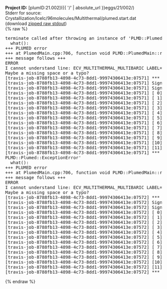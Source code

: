 **Project ID:** [plumID:21.002]({{ '/' | absolute_url }}eggs/21/002/)  
Stderr for source:  Crystallization/IceIc/96molecules/Multithermal/plumed.start.dat   
(download [zipped raw stdout](plumed.start.dat.plumed.stdout.txt.zip))  
{% raw %}
<pre>
terminate called after throwing an instance of 'PLMD::Plumed::ExceptionError'
  what():  
+++ PLUMED error
+++ at PlumedMain.cpp:706, function void PLMD::PlumedMain::readInputWords(const std::vector<std::__cxx11::basic_string<char> >&)
+++ message follows +++
ERROR
I cannot understand line: ECV_MULTITHERMAL_MULTIBARIC LABEL=ecv ARG=energy,vol TEMP=330 MIN_TEMP=300 MAX_TEMP=350 PRESSURE=0.06022140857 MIN_PRESSURE=0.06022140857 MAX_PRESSURE=0.06022140857
Maybe a missing space or a typo?
[travis-job-8788fb13-4898-4c73-8dd1-99974306413e:07571] *** Process received signal ***
[travis-job-8788fb13-4898-4c73-8dd1-99974306413e:07571] Signal: Aborted (6)
[travis-job-8788fb13-4898-4c73-8dd1-99974306413e:07571] Signal code:  (-6)
[travis-job-8788fb13-4898-4c73-8dd1-99974306413e:07571] [ 0] /lib/x86_64-linux-gnu/libc.so.6(+0x354b0)[0x7f520483c4b0]
[travis-job-8788fb13-4898-4c73-8dd1-99974306413e:07571] [ 1] /lib/x86_64-linux-gnu/libc.so.6(gsignal+0x38)[0x7f520483c428]
[travis-job-8788fb13-4898-4c73-8dd1-99974306413e:07571] [ 2] /lib/x86_64-linux-gnu/libc.so.6(abort+0x16a)[0x7f520483e02a]
[travis-job-8788fb13-4898-4c73-8dd1-99974306413e:07571] [ 3] /usr/lib/x86_64-linux-gnu/libstdc++.so.6(_ZN9__gnu_cxx27__verbose_terminate_handlerEv+0x16d)[0x7f5204e7684d]
[travis-job-8788fb13-4898-4c73-8dd1-99974306413e:07571] [ 4] /usr/lib/x86_64-linux-gnu/libstdc++.so.6(+0x8d6b6)[0x7f5204e746b6]
[travis-job-8788fb13-4898-4c73-8dd1-99974306413e:07571] [ 5] /usr/lib/x86_64-linux-gnu/libstdc++.so.6(+0x8d701)[0x7f5204e74701]
[travis-job-8788fb13-4898-4c73-8dd1-99974306413e:07571] [ 6] /usr/lib/x86_64-linux-gnu/libstdc++.so.6(+0x8d919)[0x7f5204e74919]
[travis-job-8788fb13-4898-4c73-8dd1-99974306413e:07571] [ 7] plumed[0x40ec85]
[travis-job-8788fb13-4898-4c73-8dd1-99974306413e:07571] [ 8] plumed[0x40f082]
[travis-job-8788fb13-4898-4c73-8dd1-99974306413e:07571] [ 9] plumed[0x409fe0]
[travis-job-8788fb13-4898-4c73-8dd1-99974306413e:07571] [10] terminate called after throwing an instance of '/lib/x86_64-linux-gnu/libc.so.6(__libc_start_main+0xf0)[0x7f5204827830]
[travis-job-8788fb13-4898-4c73-8dd1-99974306413e:07571] [11] plumed[0x40a0a9]
[travis-job-8788fb13-4898-4c73-8dd1-99974306413e:07571] *** End of error message ***
PLMD::Plumed::ExceptionError'
  what():  
+++ PLUMED error
+++ at PlumedMain.cpp:706, function void PLMD::PlumedMain::readInputWords(const std::vector<std::__cxx11::basic_string<char> >&)
+++ message follows +++
ERROR
I cannot understand line: ECV_MULTITHERMAL_MULTIBARIC LABEL=ecv ARG=energy,vol TEMP=330 MIN_TEMP=300 MAX_TEMP=350 PRESSURE=0.06022140857 MIN_PRESSURE=0.06022140857 MAX_PRESSURE=0.06022140857
Maybe a missing space or a typo?
[travis-job-8788fb13-4898-4c73-8dd1-99974306413e:07572] *** Process received signal ***
[travis-job-8788fb13-4898-4c73-8dd1-99974306413e:07572] Signal: Aborted (6)
[travis-job-8788fb13-4898-4c73-8dd1-99974306413e:07572] Signal code:  (-6)
[travis-job-8788fb13-4898-4c73-8dd1-99974306413e:07572] [ 0] /lib/x86_64-linux-gnu/libc.so.6(+0x354b0)[0x7f8ac62d44b0]
[travis-job-8788fb13-4898-4c73-8dd1-99974306413e:07572] [ 1] /lib/x86_64-linux-gnu/libc.so.6(gsignal+0x38)[0x7f8ac62d4428]
[travis-job-8788fb13-4898-4c73-8dd1-99974306413e:07572] [ 2] /lib/x86_64-linux-gnu/libc.so.6(abort+0x16a)[0x7f8ac62d602a]
[travis-job-8788fb13-4898-4c73-8dd1-99974306413e:07572] [ 3] /usr/lib/x86_64-linux-gnu/libstdc++.so.6(_ZN9__gnu_cxx27__verbose_terminate_handlerEv+0x16d)[0x7f8ac690e84d]
[travis-job-8788fb13-4898-4c73-8dd1-99974306413e:07572] [ 4] /usr/lib/x86_64-linux-gnu/libstdc++.so.6(+0x8d6b6)[0x7f8ac690c6b6]
[travis-job-8788fb13-4898-4c73-8dd1-99974306413e:07572] [ 5] /usr/lib/x86_64-linux-gnu/libstdc++.so.6(+0x8d701)[0x7f8ac690c701]
[travis-job-8788fb13-4898-4c73-8dd1-99974306413e:07572] [ 6] /usr/lib/x86_64-linux-gnu/libstdc++.so.6(+0x8d919)[0x7f8ac690c919]
[travis-job-8788fb13-4898-4c73-8dd1-99974306413e:07572] [ 7] plumed[0x40ec85]
[travis-job-8788fb13-4898-4c73-8dd1-99974306413e:07572] [ 8] plumed[0x40f082]
[travis-job-8788fb13-4898-4c73-8dd1-99974306413e:07572] [ 9] plumed[0x409fe0]
[travis-job-8788fb13-4898-4c73-8dd1-99974306413e:07572] [10] /lib/x86_64-linux-gnu/libc.so.6(__libc_start_main+0xf0)[0x7f8ac62bf830]
[travis-job-8788fb13-4898-4c73-8dd1-99974306413e:07572] [11] plumed[0x40a0a9]
[travis-job-8788fb13-4898-4c73-8dd1-99974306413e:07572] *** End of error message ***
</pre>
{% endraw %}
